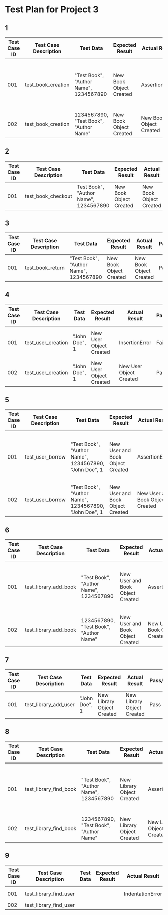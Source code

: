 # Test Plan for Project 3
## 1

| Test Case ID | Test Case Description | Test Data | Expected Result | Actual Result | Pass/Fail | If Fail, Why? |
|--------------|-----------------------|-----------|-----------------|---------------|-----------|---------------|
|001|test_book_creation|"Test Book", "Author Name", 1234567890|New Book Object Created|AssertionError|Fail|The Book Class was expecting the isbn as the first argument|
|002|test_book_creation|1234567890, "Test Book", "Author Name"|New Book Object Created|New Book Object Created|Pass|N/A|

## 2

| Test Case ID | Test Case Description | Test Data | Expected Result | Actual Result | Pass/Fail | If Fail, Why? |
|--------------|-----------------------|-----------|-----------------|---------------|-----------|---------------|
|001|test_book_checkout|Test Book", "Author Name", 1234567890|New Book Object Created|New Book Object Created|Pass|N/A|

## 3

| Test Case ID | Test Case Description | Test Data | Expected Result | Actual Result | Pass/Fail | If Fail, Why? |
|--------------|-----------------------|-----------|-----------------|---------------|-----------|---------------|
|001|test_book_return|"Test Book", "Author Name", 1234567890|New Book Object Created|New Book Object Created|Pass|N/A|

## 4

| Test Case ID | Test Case Description | Test Data | Expected Result | Actual Result | Pass/Fail | If Fail, Why? |
|--------------|-----------------------|-----------|-----------------|---------------|-----------|---------------|
|001|test_user_creation|"John Doe", 1|New User Object Created|InsertionError|Fail|Import User was not indented correctly|
|002|test_user_creation|"John Doe", 1|New User Object Created|New User Object Created|Pass|N/A|

## 5

| Test Case ID | Test Case Description | Test Data | Expected Result | Actual Result | Pass/Fail | If Fail, Why? |
|--------------|-----------------------|-----------|-----------------|---------------|-----------|---------------|
|001|test_user_borrow|"Test Book", "Author Name", 1234567890, "John Doe", 1|New User and Book Object Created|AssertionError|Fail|The Book Class was expecting the isbn as the first argument|
|002|test_user_borrow|"Test Book", "Author Name", 1234567890, "John Doe", 1|New User and Book Object Created|New User and Book Object Created|Pass|N/A|

## 6

| Test Case ID | Test Case Description | Test Data | Expected Result | Actual Result | Pass/Fail | If Fail, Why? |
|--------------|-----------------------|-----------|-----------------|---------------|-----------|---------------|
|001|test_library_add_book|"Test Book", "Author Name", 1234567890|New User and Book Object Created|AssertionError|Fail|The Book Class was expecting the isbn as the first argument|
|002|test_library_add_book|1234567890, "Test Book", "Author Name"|New User and Book Object Created|New User and Book Object Created|Pass|N/A|

## 7

| Test Case ID | Test Case Description | Test Data | Expected Result | Actual Result | Pass/Fail | If Fail, Why? |
|--------------|-----------------------|-----------|-----------------|---------------|-----------|---------------|
|001|test_library_add_user|"John Doe", 1|New Library Object Created|New Library Object Created|Pass|N/A|

## 8

| Test Case ID | Test Case Description | Test Data | Expected Result | Actual Result | Pass/Fail | If Fail, Why? |
|--------------|-----------------------|-----------|-----------------|---------------|-----------|---------------|
|001|test_library_find_book|"Test Book", "Author Name", 1234567890|New Library Object Created|AssertionError|Fail|The Book Class was expecting the isbn as the first argument|
|002|test_library_find_book|1234567890, "Test Book", "Author Name"|New Library Object Created|New Library Object Created|Pass|N/A

## 9

| Test Case ID | Test Case Description | Test Data | Expected Result | Actual Result | Pass/Fail | If Fail, Why? |
|--------------|-----------------------|-----------|-----------------|---------------|-----------|---------------|
|001|test_library_find_user|||IndentationError|Pass|Missing an indentation|
|002|test_library_find_user||||Pass|N/A|